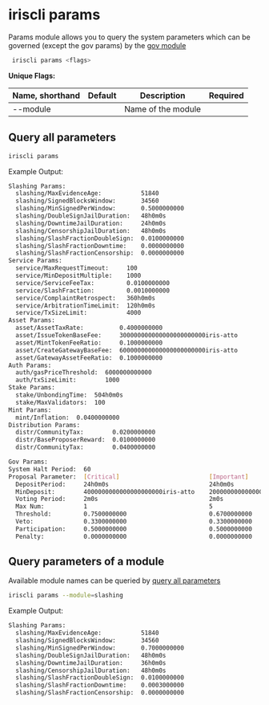 # iriscli params

Params module allows you to query the system parameters which can be governed (except the gov params) by the [gov module](#TODO)

```bash
 iriscli params <flags>
```

**Unique Flags:**

| Name, shorthand | Default | Description        | Required |
| --------------- | ------- | ------------------ | -------- |
| --module        |         | Name of the module |          |

## Query all parameters

```bash
iriscli params
```

Example Output:

```bash
Slashing Params:
  slashing/MaxEvidenceAge:           51840
  slashing/SignedBlocksWindow:       34560
  slashing/MinSignedPerWindow:       0.5000000000
  slashing/DoubleSignJailDuration:   48h0m0s
  slashing/DowntimeJailDuration:     24h0m0s
  slashing/CensorshipJailDuration:   48h0m0s
  slashing/SlashFractionDoubleSign:  0.0100000000
  slashing/SlashFractionDowntime:    0.0000000000
  slashing/SlashFractionCensorship:  0.0000000000
Service Params:
  service/MaxRequestTimeout:     100
  service/MinDepositMultiple:    1000
  service/ServiceFeeTax:         0.0100000000
  service/SlashFraction:         0.0010000000
  service/ComplaintRetrospect:   360h0m0s
  service/ArbitrationTimeLimit:  120h0m0s
  service/TxSizeLimit:           4000
Asset Params:
  asset/AssetTaxRate:          0.4000000000
  asset/IssueTokenBaseFee:     300000000000000000000000iris-atto
  asset/MintTokenFeeRatio:     0.1000000000
  asset/CreateGatewayBaseFee:  600000000000000000000000iris-atto
  asset/GatewayAssetFeeRatio:  0.1000000000
Auth Params:
  auth/gasPriceThreshold:  6000000000000
  auth/txSizeLimit:        1000
Stake Params:
  stake/UnbondingTime:  504h0m0s
  stake/MaxValidators:  100
Mint Params:
  mint/Inflation:  0.0400000000
Distribution Params:
  distr/CommunityTax:        0.0200000000
  distr/BaseProposerReward:  0.0100000000
  distr/CommunityTax:        0.0400000000

Gov Params:
System Halt Period:  60
Proposal Parameter:  [Critical]                         [Important]                        [Normal]
  DepositPeriod:     24h0m0s                            24h0m0s                            24h0m0s
  MinDeposit:        4000000000000000000000iris-atto    2000000000000000000000iris-atto    1000000000000000000000iris-atto
  Voting Period:     2m0s                               2m0s                               2m0s
  Max Num:           1                                  5                                  7
  Threshold:         0.7500000000                       0.6700000000                       0.5000000000
  Veto:              0.3300000000                       0.3300000000                       0.3300000000
  Participation:     0.5000000000                       0.5000000000                       0.5000000000
  Penalty:           0.0000000000                       0.0000000000                       0.0000000000
```

## Query parameters of a module

Available module names can be queried by [query all parameters](#query-all-parameters)

```bash
iriscli params --module=slashing
```

Example Output:

```bash
Slashing Params:
  slashing/MaxEvidenceAge:           51840
  slashing/SignedBlocksWindow:       34560
  slashing/MinSignedPerWindow:       0.7000000000
  slashing/DoubleSignJailDuration:   48h0m0s
  slashing/DowntimeJailDuration:     36h0m0s
  slashing/CensorshipJailDuration:   48h0m0s
  slashing/SlashFractionDoubleSign:  0.0100000000
  slashing/SlashFractionDowntime:    0.0003000000
  slashing/SlashFractionCensorship:  0.0000000000
```

